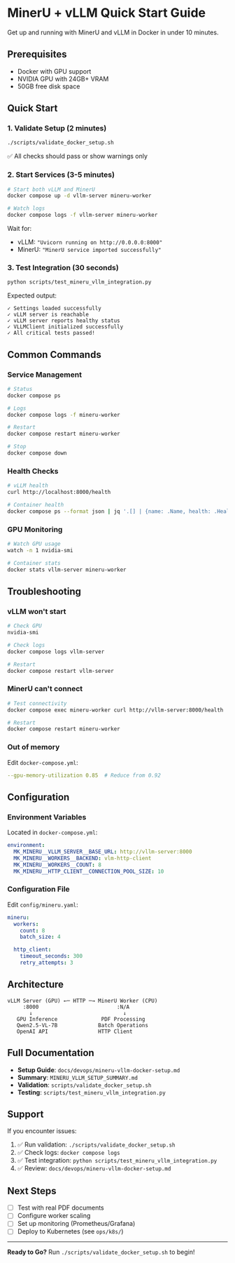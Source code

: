 # MinerU + vLLM Quick Start Guide

Get up and running with MinerU and vLLM in Docker in under 10 minutes.

## Prerequisites

- Docker with GPU support
- NVIDIA GPU with 24GB+ VRAM
- 50GB free disk space

## Quick Start

### 1. Validate Setup (2 minutes)

```bash
./scripts/validate_docker_setup.sh
```

✅ All checks should pass or show warnings only

### 2. Start Services (3-5 minutes)

```bash
# Start both vLLM and MinerU
docker compose up -d vllm-server mineru-worker

# Watch logs
docker compose logs -f vllm-server mineru-worker
```

Wait for:

- vLLM: `"Uvicorn running on http://0.0.0.0:8000"`
- MinerU: `"MinerU service imported successfully"`

### 3. Test Integration (30 seconds)

```bash
python scripts/test_mineru_vllm_integration.py
```

Expected output:

```
✓ Settings loaded successfully
✓ vLLM server is reachable
✓ vLLM server reports healthy status
✓ VLLMClient initialized successfully
✓ All critical tests passed!
```

## Common Commands

### Service Management

```bash
# Status
docker compose ps

# Logs
docker compose logs -f mineru-worker

# Restart
docker compose restart mineru-worker

# Stop
docker compose down
```

### Health Checks

```bash
# vLLM health
curl http://localhost:8000/health

# Container health
docker compose ps --format json | jq '.[] | {name: .Name, health: .Health}'
```

### GPU Monitoring

```bash
# Watch GPU usage
watch -n 1 nvidia-smi

# Container stats
docker stats vllm-server mineru-worker
```

## Troubleshooting

### vLLM won't start

```bash
# Check GPU
nvidia-smi

# Check logs
docker compose logs vllm-server

# Restart
docker compose restart vllm-server
```

### MinerU can't connect

```bash
# Test connectivity
docker compose exec mineru-worker curl http://vllm-server:8000/health

# Restart
docker compose restart mineru-worker
```

### Out of memory

Edit `docker-compose.yml`:

```yaml
--gpu-memory-utilization 0.85  # Reduce from 0.92
```

## Configuration

### Environment Variables

Located in `docker-compose.yml`:

```yaml
environment:
  MK_MINERU__VLLM_SERVER__BASE_URL: http://vllm-server:8000
  MK_MINERU__WORKERS__BACKEND: vlm-http-client
  MK_MINERU__WORKERS__COUNT: 8
  MK_MINERU__HTTP_CLIENT__CONNECTION_POOL_SIZE: 10
```

### Configuration File

Edit `config/mineru.yaml`:

```yaml
mineru:
  workers:
    count: 8
    batch_size: 4

  http_client:
    timeout_seconds: 300
    retry_attempts: 3
```

## Architecture

```
vLLM Server (GPU) ←─ HTTP ─→ MinerU Worker (CPU)
     :8000                         :N/A
       ↓                             ↓
   GPU Inference              PDF Processing
   Qwen2.5-VL-7B             Batch Operations
   OpenAI API                HTTP Client
```

## Full Documentation

- **Setup Guide**: `docs/devops/mineru-vllm-docker-setup.md`
- **Summary**: `MINERU_VLLM_SETUP_SUMMARY.md`
- **Validation**: `scripts/validate_docker_setup.sh`
- **Testing**: `scripts/test_mineru_vllm_integration.py`

## Support

If you encounter issues:

1. ✅ Run validation: `./scripts/validate_docker_setup.sh`
2. ✅ Check logs: `docker compose logs`
3. ✅ Test integration: `python scripts/test_mineru_vllm_integration.py`
4. ✅ Review: `docs/devops/mineru-vllm-docker-setup.md`

## Next Steps

- [ ] Test with real PDF documents
- [ ] Configure worker scaling
- [ ] Set up monitoring (Prometheus/Grafana)
- [ ] Deploy to Kubernetes (see `ops/k8s/`)

---

**Ready to Go?** Run `./scripts/validate_docker_setup.sh` to begin!
